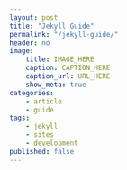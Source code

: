 ```yaml
---
layout: post
title: "Jekyll Guide"
permalink: "/jekyll-guide/"
header: no
image:
    title: IMAGE_HERE
    caption: CAPTION_HERE
    caption_url: URL_HERE
    show_meta: true
categories:
    - article
    - guide
tags:
    - jekyll
    - sites
    - development
published: false
---
```




